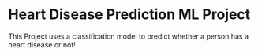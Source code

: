 # Heart Disease Prediction ML Project

This Project uses a classification model to predict whether a person has a heart disease or not!
